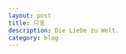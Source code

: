 ```yaml
---
layout: post
title: 只言
description: Die Liebe zu Welt.
category: blog
---
```






[Vakin]:    http://vakinge.github.io  "Vakin"
